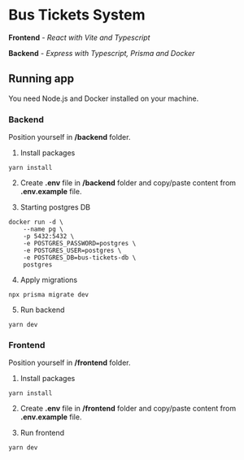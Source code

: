 # Bus Tickets System

**Frontend** - _React with Vite and Typescript_

**Backend** - _Express with Typescript, Prisma and Docker_

## Running app

You need Node.js and Docker installed on your machine.

### Backend

Position yourself in **/backend** folder.

1. Install packages

```
yarn install
```

2. Create **.env** file in **/backend** folder and copy/paste content from **.env.example** file.

3. Starting postgres DB

```
docker run -d \
    --name pg \
    -p 5432:5432 \
    -e POSTGRES_PASSWORD=postgres \
    -e POSTGRES_USER=postgres \
    -e POSTGRES_DB=bus-tickets-db \
    postgres
```

4. Apply migrations

```
npx prisma migrate dev
```

5. Run backend

```
yarn dev
```

### Frontend

Position yourself in **/frontend** folder.

1. Install packages

```
yarn install
```

2. Create **.env** file in **/frontend** folder and copy/paste content from **.env.example** file.

3. Run frontend

```
yarn dev
```
